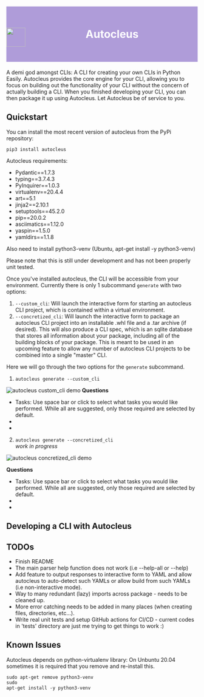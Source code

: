 <h1 style="color: white; background-color: #af9cd9; padding: 2em 0; text-align: center">Autocleus<img align="left" width="50" height="50" src="https://user-images.githubusercontent.com/46717543/119012691-3e6b0000-b964-11eb-9472-850824720128.png"></h1>

A demi god amongst CLIs: A CLI for creating your own CLIs in Python Easily. Autocleus provides the core engine for your CLI, allowing you to focus on building out the functionality of your CLI without the concern of actually building a CLI. When you finished developing your CLI, you can then package it up using Autocleus. Let Autocleus be of service to you.

## Quickstart
You can install the most recent version of autocleus from the PyPi repository:

<code>pip3 install autocleus</code>

Autocleus requirements:

* Pydantic==1.7.3
* typing==3.7.4.3
* PyInquirer==1.0.3
* virtualenv==20.4.4
* art==5.1
* jinja2==2.10.1
* setuptools==45.2.0
* pip==20.0.2
* asciimatics==1.12.0
* yaspin==1.5.0
* yamldirs==1.1.8

Also need to install python3-venv (Ubuntu, apt-get install -y python3-venv)

Please note that this is still under development and has not been properly unit tested. 

Once you've installed autocleus, the CLI will be accessible from your environment. Currently there is only 1 subcommand <code>generate</code> with two options:

1. <code>--custom_cli</code>: Will launch the interactive form for starting an autocleus CLI project, which is contained within a virtual environment.
2. <code>--concretized_cli</code>: Will launch the interactive form to package an autocleus CLI project into an installable .whl file and a .tar archive (if desired). This will also produce a CLI spec, which is an sqlite database that stores all information about your package, including all of the building blocks of your package. This is meant to be used in an upcoming feature to allow any number of autocleus CLI projects to be combined into a single "master" CLI.
  
Here we will go through the two options for the <code>generate</code> subcommand. 
 
  1. <code>autocleus generate --custom_cli</code>
  
  ![autocleus custom_cli demo](https://user-images.githubusercontent.com/46717543/119040566-92391180-b983-11eb-8a36-75077a12b613.gif)
   **Questions**
   * Tasks: Use space bar or click to select what tasks you would like performed. While all are suggested, only those required are selected by default.
   *  
   * 
      
   2. <code>autocleus generate --concretized_cli</code>
   <br>*work in progress*
  
  ![autocleus concretized_cli demo](https://user-images.githubusercontent.com/46717543/119048027-a8979b00-b98c-11eb-8a8e-a6356207641e.gif)

   **Questions**
   * Tasks: Use space bar or click to select what tasks you would like performed. While all are suggested, only those required are selected by default.
   *  
   * 
## Developing a CLI with Autocleus

## TODOs
* Finish README
* The main parser help function does not work (i.e --help-all or --help)
* Add feature to output responses to interactive form to YAML and allow autocleus to auto-detect such YAMLs or allow build from such YAMLs (i.e non-interactive mode).
* Way to many redundant (lazy) imports across package - needs to be cleaned up.
* More error catching needs to be added in many places (when creating files, directories, etc...).
* Write real unit tests and setup GitHub actions for CI/CD - current codes in 'tests' directory are just me trying to get things to work :)

## Known Issues
Autocleus depends on python-virtualenv library: On Unbuntu 20.04 sometimes it is required that you remove and re-install this. 

<code>sudo apt-get remove python3-venv </code>
<br>
<code>sudo apt-get install -y python3-venv</code>
